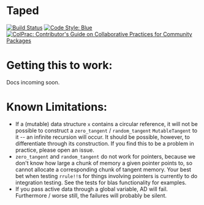 # Taped

[![Build Status](https://github.com/withbayes/Taped.jl/actions/workflows/CI.yml/badge.svg?branch=main)](https://github.com/withbayes/Taped.jl/actions/workflows/CI.yml?query=branch%3Amain)
[![Code Style: Blue](https://img.shields.io/badge/code%20style-blue-4495d1.svg)](https://github.com/invenia/BlueStyle)
[![ColPrac: Contributor's Guide on Collaborative Practices for Community Packages](https://img.shields.io/badge/ColPrac-Contributor's%20Guide-blueviolet)](https://github.com/SciML/ColPrac)

# Getting this to work:

Docs incoming soon.



# Known Limitations:

- If a (mutable) data structure `x` contains a circular reference, it will not be possible to construct a `zero_tangent` / `random_tangent` `MutableTangent` to it -- an infinite recursion will occur. It should be possible, however, to differentiate through its construction. If you find this to be a problem in practice, please open an issue.
- `zero_tangent` and `random_tangent` do not work for pointers, because we don't know how large a chunk of memory a given pointer points to, so cannot allocate a corresponding chunk of tangent memory. Your best bet when testing `rrule!!`s for things involving pointers is currently to do integration testing. See the tests for blas functionality for examples.
- If you pass active data through a global variable, AD will fail. Furthermore / worse still, the failures will probably be silent.
